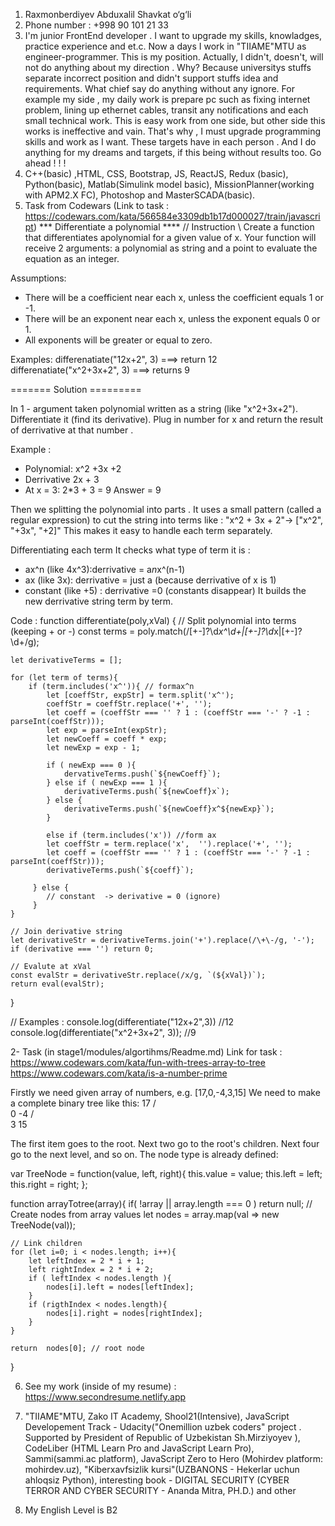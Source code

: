 1. Raxmonberdiyev Abduxalil Shavkat o‘g‘li
2. Phone number : +998 90 101 21 33
3. I'm junior FrontEnd developer . I want to upgrade my skills, knowladges, practice experience and et.c. Now a days I work in "TIIAME"MTU as engineer-programmer. This is my position. Actually, I didn't, doesn't, will not do anything about my direction . Why? Because universitys stuffs separate incorrect position and didn't support stuffs idea and requirements. What chief say do anything without any ignore. For example my side , my daily work is prepare pc such as fixing internet problem, lining up ethernet cables, transit any notifications and each small technical work. This is easy work from one side, but other side this works is ineffective and vain. That's why , I must upgrade programming skills and work as I want. These targets have in each person . And I do anything for my dreams and targets, if this being without results too. Go ahead ! ! !
4.  C++(basic) ,HTML, CSS, Bootstrap, JS, ReactJS, Redux (basic), Python(basic), Matlab(Simulink model basic), MissionPlanner(working with APM2.X FC), Photoshop and MasterSCADA(basic).
5. Task from Codewars (Link to task : https://codewars.com/kata/566584e3309db1b17d000027/train/javascript)
*** Differentiate a polynomial ****
// Instruction \\
Create a function that differentiates apolynomial for a given value of x.
Your function will receive 2 arguments: a polynomial as string and a point to evaluate the equation as an integer.

Assumptions:
* There will be a coefficient near each x,
unless the coefficient equals 1 or -1.
* There will be an exponent near each x, unless the exponent equals 0 or 1.
* All exponents will be greater or equal to zero.

Examples:
differenatiate("12x+2", 3) ===> return 12
differenatiate("x^2+3x+2", 3) ===> returns 9

======= Solution =========

In 1 - argument taken polynomial written as a string (like "x^2+3x+2").
Differentiate it (find its derivative).
Plug in number for x and return the result of derrivative at that number .

Example :
* Polynomial: x^2 +3x +2
* Derrivative 2x + 3
* At x = 3: 2*3 + 3 = 9
Answer = 9

Then we splitting the polynomial into parts . It uses a small pattern (called a regular expression)
to cut the string into terms like :
"x^2 + 3x + 2"-> ["x^2", "+3x", "+2]"
This makes it easy to handle each term separately.

Differentiating each term
It checks what type of term it is :
* ax^n (like 4x^3):derrivative = a*n*x^(n-1)
* ax (like 3x): derrivative = just a (because derrivative of x is 1)
* constant (like +5) : derrivative =0 (constants disappear)
It builds the new derrivative string term by term.

Code :
function differentiate(poly,xVal) {
    // Split polynomial into terms (keeping + or -)
    const terms = poly.match(/[+-]?\d*x\^\d+|[+-]?\d*x|[+-]?\d+/g);

    let derivativeTerms = [];

    for (let term of terms){
        if (term.includes('x^')){ // formax^n
            let [coeffStr, expStr] = term.split('x^');
            coeffStr = coeffStr.replace('+', '');
            let coeff = (coeffStr === '' ? 1 : (coeffStr === '-' ? -1 : parseInt(coeffStr)));
            let exp = parseInt(expStr);
            let newCoeff = coeff * exp;
            let newExp = exp - 1;

            if ( newExp === 0 ){
                dervativeTerms.push(`${newCoeff}`);
            } else if ( newExp === 1 ){
                derivativeTerms.push(`${newCoeff}x`);
            } else {
                derivativeTerms.push(`${newCoeff}x^${newExp}`);
            }

            else if (term.includes('x')) //form ax
            let coeffStr = term.replace('x',  '').replace('+', '');
            let coeff = (coeffStr === '' ? 1 : (coeffStr === '-' ? -1 : parseInt(coeffStr)));
            derivativeTerms.push(`${coeff}`);

         } else {
            // constant  -> derivative = 0 (ignore)
         }
    }

    // Join derivative string 
    let derivativeStr = derivativeTerms.join('+').replace(/\+\-/g, '-');
    if (derivative === '') return 0;

    // Evalute at xVal
    const evalStr = derivativeStr.replace(/x/g, `(${xVal})`);
    return eval(evalStr);
}

// Examples :
console.log(differentiate("12x+2",3))  //12
console.log(differentiate("x^2+3x+2", 3));  //9

2- Task (in  stage1/modules/algortihms/Readme.md)
Link for task : https://www.codewars.com/kata/fun-with-trees-array-to-tree https://www.codewars.com/kata/is-a-number-prime

Firstly we need given array of numbers, e.g. [17,0,-4,3,15]
We need to make a complete binary tree like this:
     17
    /   \
   0    -4 
  / \
 3   15 

The first item goes to the root.
Next two go to the root's children.
Next four go to the next level, and so on.
The node type is already defined:

var TreeNode = function(value, left, right){
    this.value = value;
    this.left = left;
    this.right = right;
};

function arrayTotree(array){
    if( !array || array.length === 0 ) return null;
    // Create nodes from array values
    let nodes = array.map(val => new TreeNode(val));

    // Link children 
    for (let i=0; i < nodes.length; i++){
        let leftIndex = 2 * i + 1;
        left rightIndex = 2 * i + 2;
        if ( leftIndex < nodes.length ){
            nodes[i].left = nodes[leftIndex];
        }
        if (rigthIndex < nodes.length){
            nodes[i].right = nodes[rightIndex];
        }
    }

    return  nodes[0]; // root node
}


6. See my work (inside of my resume) : https://www.secondresume.netlify.app

7. "TIIAME"MTU, Zako IT Academy, Shool21(Intensive), JavaScript Developement Track - Udacity("Onemillion uzbek coders" project . Supported by President of Republic of Uzbekistan Sh.Mirziyoyev ), CodeLiber (HTML Learn Pro and JavaScript Learn Pro), Sammi(sammi.ac platform), JavaScript Zero to Hero (Mohirdev platform: mohirdev.uz), "Kiberxavfsizlik kursi"(UZBANONS - Hekerlar uchun ahloqsiz Python), interesting book - DIGITAL SECURITY (CYBER TERROR AND CYBER SECURITY - Ananda Mitra, PH.D.) and other

8. My English Level is B2
